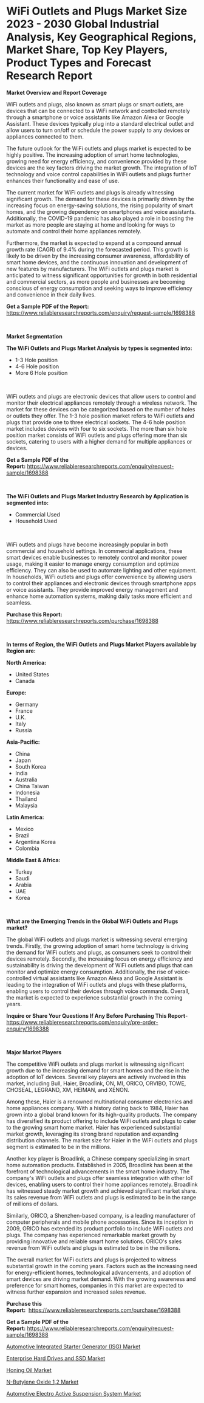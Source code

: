 <p><h1>WiFi Outlets and Plugs Market Size 2023 - 2030 Global Industrial Analysis, Key Geographical Regions, Market Share, Top Key Players, Product Types and Forecast Research Report</h1></p><p><strong>Market Overview and Report Coverage</strong></p>
<p><p>WiFi outlets and plugs, also known as smart plugs or smart outlets, are devices that can be connected to a WiFi network and controlled remotely through a smartphone or voice assistants like Amazon Alexa or Google Assistant. These devices typically plug into a standard electrical outlet and allow users to turn on/off or schedule the power supply to any devices or appliances connected to them.</p><p>The future outlook for the WiFi outlets and plugs market is expected to be highly positive. The increasing adoption of smart home technologies, growing need for energy efficiency, and convenience provided by these devices are the key factors driving the market growth. The integration of IoT technology and voice control capabilities in WiFi outlets and plugs further enhances their functionality and ease of use.</p><p>The current market for WiFi outlets and plugs is already witnessing significant growth. The demand for these devices is primarily driven by the increasing focus on energy-saving solutions, the rising popularity of smart homes, and the growing dependency on smartphones and voice assistants. Additionally, the COVID-19 pandemic has also played a role in boosting the market as more people are staying at home and looking for ways to automate and control their home appliances remotely.</p><p>Furthermore, the market is expected to expand at a compound annual growth rate (CAGR) of 9.4% during the forecasted period. This growth is likely to be driven by the increasing consumer awareness, affordability of smart home devices, and the continuous innovation and development of new features by manufacturers. The WiFi outlets and plugs market is anticipated to witness significant opportunities for growth in both residential and commercial sectors, as more people and businesses are becoming conscious of energy consumption and seeking ways to improve efficiency and convenience in their daily lives.</p></p>
<p><strong>Get a Sample PDF of the Report:</strong> <a href="https://www.reliableresearchreports.com/enquiry/request-sample/1698388">https://www.reliableresearchreports.com/enquiry/request-sample/1698388</a></p>
<p>&nbsp;</p>
<p><strong>Market Segmentation</strong></p>
<p><strong>The WiFi Outlets and Plugs Market Analysis by types is segmented into:</strong></p>
<p><ul><li>1-3 Hole position</li><li>4-6 Hole position</li><li>More 6 Hole position</li></ul></p>
<p>&nbsp;</p>
<p><p>WiFi outlets and plugs are electronic devices that allow users to control and monitor their electrical appliances remotely through a wireless network. The market for these devices can be categorized based on the number of holes or outlets they offer. The 1-3 hole position market refers to WiFi outlets and plugs that provide one to three electrical sockets. The 4-6 hole position market includes devices with four to six sockets. The more than six hole position market consists of WiFi outlets and plugs offering more than six sockets, catering to users with a higher demand for multiple appliances or devices.</p></p>
<p><strong>Get a Sample PDF of the Report:</strong>&nbsp;<a href="https://www.reliableresearchreports.com/enquiry/request-sample/1698388">https://www.reliableresearchreports.com/enquiry/request-sample/1698388</a></p>
<p>&nbsp;</p>
<p><strong>The WiFi Outlets and Plugs Market Industry Research by Application is segmented into:</strong></p>
<p><ul><li>Commercial Used</li><li>Household Used</li></ul></p>
<p>&nbsp;</p>
<p><p>WiFi outlets and plugs have become increasingly popular in both commercial and household settings. In commercial applications, these smart devices enable businesses to remotely control and monitor power usage, making it easier to manage energy consumption and optimize efficiency. They can also be used to automate lighting and other equipment. In households, WiFi outlets and plugs offer convenience by allowing users to control their appliances and electronic devices through smartphone apps or voice assistants. They provide improved energy management and enhance home automation systems, making daily tasks more efficient and seamless.</p></p>
<p><strong>Purchase this Report:</strong>&nbsp; <a href="https://www.reliableresearchreports.com/purchase/1698388">https://www.reliableresearchreports.com/purchase/1698388</a></p>
<p>&nbsp;</p>
<p><strong>In terms of Region, the WiFi Outlets and Plugs Market Players available by Region are:</strong></p>
<p>
    <p> <strong> North America: </strong>
        <ul>
            <li>United States</li>
            <li>Canada</li>
        </ul>
        </p> 
    <p> <strong> Europe: </strong>
        <ul>
            <li>Germany</li>
            <li>France</li>
            <li>U.K.</li>
            <li>Italy</li>
            <li>Russia</li>
        </ul>
        </p> 
    <p> <strong> Asia-Pacific: </strong>
        <ul>
            <li>China</li>
            <li>Japan</li>
            <li>South Korea</li>
            <li>India</li>
            <li>Australia</li>
            <li>China Taiwan</li>
            <li>Indonesia</li>
            <li>Thailand</li>
            <li>Malaysia</li>
        </ul>
        </p> 
    <p> <strong> Latin America: </strong>
        <ul>
            <li>Mexico</li>
            <li>Brazil</li>
            <li>Argentina Korea</li>
            <li>Colombia</li>
        </ul>
        </p> 
    <p> <strong> Middle East & Africa: </strong>
        <ul>
            <li>Turkey</li>
            <li>Saudi</li>
            <li>Arabia</li>
            <li>UAE</li>
            <li>Korea</li>
        </ul>
    </p>
    </p>
<p>&nbsp;</p>
<p><strong>What are the Emerging Trends in the Global WiFi Outlets and Plugs market?</strong></p>
<p><p>The global WiFi outlets and plugs market is witnessing several emerging trends. Firstly, the growing adoption of smart home technology is driving the demand for WiFi outlets and plugs, as consumers seek to control their devices remotely. Secondly, the increasing focus on energy efficiency and sustainability is driving the development of WiFi outlets and plugs that can monitor and optimize energy consumption. Additionally, the rise of voice-controlled virtual assistants like Amazon Alexa and Google Assistant is leading to the integration of WiFi outlets and plugs with these platforms, enabling users to control their devices through voice commands. Overall, the market is expected to experience substantial growth in the coming years.</p></p>
<p><strong>Inquire or Share Your Questions If Any Before Purchasing This Report</strong>- <a href="https://www.reliableresearchreports.com/enquiry/pre-order-enquiry/1698388">https://www.reliableresearchreports.com/enquiry/pre-order-enquiry/1698388</a></p>
<p>&nbsp;</p>
<p><strong>Major Market Players</strong></p>
<p><p>The competitive WiFi outlets and plugs market is witnessing significant growth due to the increasing demand for smart homes and the rise in the adoption of IoT devices. Several key players are actively involved in this market, including Bull, Haier, Broadlink, ON, MI, ORICO, ORVIBO, TOWE, CHOSEAL, LEGRAND, XM, HEIMAN, and XENON.</p><p>Among these, Haier is a renowned multinational consumer electronics and home appliances company. With a history dating back to 1984, Haier has grown into a global brand known for its high-quality products. The company has diversified its product offering to include WiFi outlets and plugs to cater to the growing smart home market. Haier has experienced substantial market growth, leveraging its strong brand reputation and expanding distribution channels. The market size for Haier in the WiFi outlets and plugs segment is estimated to be in the millions.</p><p>Another key player is Broadlink, a Chinese company specializing in smart home automation products. Established in 2005, Broadlink has been at the forefront of technological advancements in the smart home industry. The company's WiFi outlets and plugs offer seamless integration with other IoT devices, enabling users to control their home appliances remotely. Broadlink has witnessed steady market growth and achieved significant market share. Its sales revenue from WiFi outlets and plugs is estimated to be in the range of millions of dollars.</p><p>Similarly, ORICO, a Shenzhen-based company, is a leading manufacturer of computer peripherals and mobile phone accessories. Since its inception in 2009, ORICO has extended its product portfolio to include WiFi outlets and plugs. The company has experienced remarkable market growth by providing innovative and reliable smart home solutions. ORICO's sales revenue from WiFi outlets and plugs is estimated to be in the millions.</p><p>The overall market for WiFi outlets and plugs is projected to witness substantial growth in the coming years. Factors such as the increasing need for energy-efficient homes, technological advancements, and adoption of smart devices are driving market demand. With the growing awareness and preference for smart homes, companies in this market are expected to witness further expansion and increased sales revenue.</p></p>
<p><strong>Purchase this Report:</strong>&nbsp;&nbsp;<a href="https://www.reliableresearchreports.com/purchase/1698388">https://www.reliableresearchreports.com/purchase/1698388</a></p>
<p></p>
<p><strong>Get a Sample PDF of the Report:</strong>&nbsp;<a href="https://www.reliableresearchreports.com/enquiry/request-sample/1698388">https://www.reliableresearchreports.com/enquiry/request-sample/1698388</a></p>
<p><p><a href="https://www.linkedin.com/pulse/decoding-automotive-integrated-starter-generator-isg-market-sjlfc/">Automotive Integrated Starter Generator (ISG) Market</a></p><p><a href="https://www.linkedin.com/pulse/enterprise-hard-drives-ssd-market-share-amp-new-trends-tputc/">Enterprise Hard Drives and SSD Market</a></p><p><a href="https://medium.com/@robinrathi2023/honing-oil-market-report-reveals-the-latest-trends-and-growth-opportunities-of-this-market-c99b001d187f">Honing Oil Market</a></p><p><a href="https://medium.com/@ollierippin/n-butylene-oxide-1-2-market-insight-market-trends-growth-forecasted-from-2023-to-2030-260e7be9ba23">N-Butylene Oxide 1,2 Market</a></p><p><a href="https://www.linkedin.com/pulse/automotive-electro-active-suspension-system-market-size-bmemc/">Automotive Electro Active Suspension System Market</a></p></p>